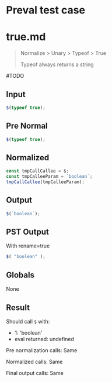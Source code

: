 # Preval test case

# true.md

> Normalize > Unary > Typeof > True
>
> Typeof always returns a string

#TODO

## Input

`````js filename=intro
$(typeof true);
`````

## Pre Normal


`````js filename=intro
$(typeof true);
`````

## Normalized


`````js filename=intro
const tmpCallCallee = $;
const tmpCalleeParam = `boolean`;
tmpCallCallee(tmpCalleeParam);
`````

## Output


`````js filename=intro
$(`boolean`);
`````

## PST Output

With rename=true

`````js filename=intro
$( "boolean" );
`````

## Globals

None

## Result

Should call `$` with:
 - 1: 'boolean'
 - eval returned: undefined

Pre normalization calls: Same

Normalized calls: Same

Final output calls: Same
